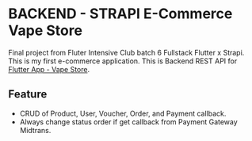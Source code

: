 # BACKEND - STRAPI E-Commerce Vape Store

Final project from Fluter Intensive Club batch 6 Fullstack Flutter x Strapi. This is my first e-commerce application.
This is Backend REST API for [Flutter App - Vape Store](https://github.com/rcahya007/fic-vape-store).

## Feature
- CRUD of Product, User, Voucher, Order, and Payment callback.
- Always change status order if get callback from Payment Gateway Midtrans.
